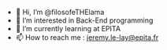 - 👋 Hi, I’m @filosofeTHElama
- 👀 I’m interested in Back-End programming
- 🌱 I’m currently learning at EPITA
- 📫 How to reach me : jeremy.le-lay@epita.fr

<!---
filosofeTHElama/filosofeTHElama is a ✨ special ✨ repository because its `README.md` (this file) appears on your GitHub profile.
You can click the Preview link to take a look at your changes.
--->
